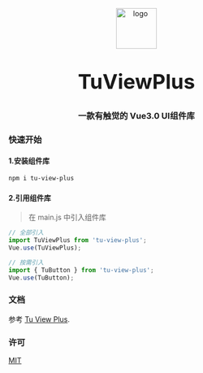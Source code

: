 <p align="center">
    <img alt="logo" src="https://github.com/tujindong/tu-view-plus/blob/main/site/docs/assets/logo.svg" width="80" height="80" style="margin-bottom: 10px;">
</p>
<h3 align="center" style="margin: 30px 0 30px;font-weight: bold;font-size:40px;">TuViewPlus</h3>
<h3 align="center">一款有触觉的 Vue3.0 UI组件库</h3>

### 快速开始

#### 1.安装组件库

```bash
npm i tu-view-plus
```

#### 2.引用组件库

> 在 main.js 中引入组件库

```javascript
// 全部引入
import TuViewPlus from 'tu-view-plus';
Vue.use(TuViewPlus);

// 按需引入
import { TuButton } from 'tu-view-plus';
Vue.use(TuButton);
```

### 文档

参考 [Tu View Plus](https://tujindong.github.io/tu-view-plus).

### 许可

[MIT](https://opensource.org/licenses/MIT)
